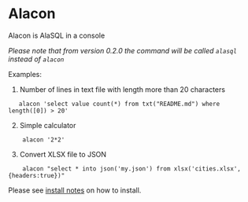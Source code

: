 # Alacon 

Alacon is AlaSQL in a console

_Please note that from version 0.2.0 the command will be called `alasql` instead of `alacon`_

Examples:

1. Number of lines in text file with length more than 20 characters 

```
   alacon 'select value count(*) from txt("README.md") where length([0]) > 20'
```

2. Simple calculator

```
    alacon '2*2'
```

3. Convert XLSX file to JSON

```
    alacon "select * into json('my.json') from xlsx('cities.xlsx',{headers:true})"
```

Please see [install notes](install) on how to install.